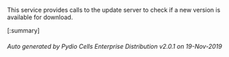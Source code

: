 






This service provides calls to the update server to check if a new version is available for download.

[:summary]

###### Auto generated by Pydio Cells Enterprise Distribution v2.0.1 on 19-Nov-2019
